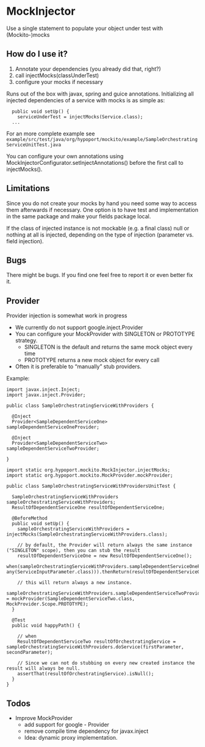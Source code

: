 MockInjector
============
Use a single statement to populate your object under test with (Mockito-)mocks

How do I use it?
----------------
1. Annotate your dependencies (you already did that, right?)
2. call injectMocks(classUnderTest)
3. configure your mocks if necessary

Runs out of the box with javax, spring and guice annotations. Initializing all injected dependencies of a service with
mocks is as simple as:

      public void setUp() {
        serviceUnderTest = injectMocks(Service.class);
      ...

For an more complete example see `example/src/test/java/org/hypoport/mockito/example/SampleOrchestratingServiceUnitTest.java`

You can configure your own annotations using MockInjectorConfigurator.setInjectAnnotations() before the first call to
injectMocks().

Limitations
-----------
Since you do not create your mocks by hand you need some way to access them afterwards if necessary. One option is to have
test and implementation in the same package and make your fields package local.

If the class of injected instance is not mockable (e.g. a final class) null or nothing at all is injected, depending on the
type of injection (parameter vs. field injection).

Bugs
----
There might be bugs. If you find one feel free to report it or even better fix it.

Provider
--------
Provider injection is somewhat work in progress

-   We currently do not support google.inject.Provider
-   You can configure your MockProvider with SINGLETON or PROTOTYPE strategy.
    - SINGLETON is the default and returns the same mock object every time
    - PROTOTYPE returns a new mock object for every call
-   Often it is preferable to “manually” stub providers.

Example:

    import javax.inject.Inject;
    import javax.inject.Provider;

    public class SampleOrchestratingServiceWithProviders {

      @Inject
      Provider<SampleDependentServiceOne> sampleDependentServiceOneProvider;

      @Inject
      Provider<SampleDependentServiceTwo> sampleDependentServiceTwoProvider;

    }

    import static org.hypoport.mockito.MockInjector.injectMocks;
    import static org.hypoport.mockito.MockProvider.mockProvider;

    public class SampleOrchestratingServiceWithProvidersUnitTest {

      SampleOrchestratingServiceWithProviders sampleOrchestratingServiceWithProviders;
      ResultOfDependentServiceOne resultOfDependentServiceOne;

      @BeforeMethod
      public void setUp() {
        sampleOrchestratingServiceWithProviders = injectMocks(SampleOrchestratingServiceWithProviders.class);

        // by default, the Provider will return always the same instance ("SINGLETON" scope), then you can stub the result
        resultOfDependentServiceOne = new ResultOfDependentServiceOne();
        when(sampleOrchestratingServiceWithProviders.sampleDependentServiceOneProvider.get().getResult(any(ServiceInputParameter.class), any(ServiceInputParameter.class))).thenReturn(resultOfDependentServiceOne);

        // this will return always a new instance.
        sampleOrchestratingServiceWithProviders.sampleDependentServiceTwoProvider = mockProvider(SampleDependentServiceTwo.class, MockProvider.Scope.PROTOTYPE);
      }

      @Test
      public void happyPath() {

        // when
        ResultOfDependentServiceTwo resultOfOrchestratingService = sampleOrchestratingServiceWithProviders.doService(firstParameter, secondParameter);

        // Since we can not do stubbing on every new created instance the result will always be null.
        assertThat(resultOfOrchestratingService).isNull();
      }
    }

Todos
-----
-   Improve MockProvider
    - add support for google - Provider
    - remove compile time dependency for javax.inject
    - Idea: dynamic proxy implementation.
